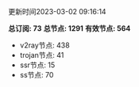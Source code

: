 更新时间2023-03-02 09:16:14

**总订阅: 73**
**总节点: 1291**
**有效节点: 564**
- v2ray节点: 438
- trojan节点: 41
- ssr节点: 15
- ss节点: 70
